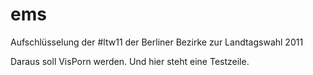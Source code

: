 # ems
Aufschlüsselung der #ltw11 der Berliner Bezirke zur Landtagswahl 2011

Daraus soll VisPorn werden.
Und hier steht eine Testzeile.
